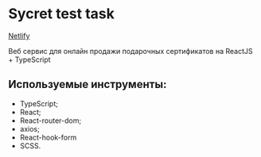 # Sycret test task
[Netlify](https://sudac-tudak-sycret-test-task.netlify.app)

Веб сервис для онлайн продажи подарочных сертификатов на ReactJS + TypeScript

## Используемые инструменты:

- TypeScript;
- React;
- React-router-dom;
- axios;
- React-hook-form
- SCSS.
